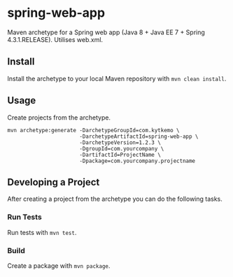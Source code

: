 spring-web-app
==============

Maven archetype for a Spring web app (Java 8 + Java EE 7 + Spring 4.3.1.RELEASE). Utilises web.xml.

## Install

Install the archetype to your local Maven repository with `mvn clean install`.

## Usage

Create projects from the archetype.

    mvn archetype:generate -DarchetypeGroupId=com.kytkemo \
                           -DarchetypeArtifactId=spring-web-app \
                           -DarchetypeVersion=1.2.3 \
                           -DgroupId=com.yourcompany \
                           -DartifactId=ProjectName \
                           -Dpackage=com.yourcompany.projectname

## Developing a Project

After creating a project from the archetype you can do the following tasks.

### Run Tests

Run tests with `mvn test`.

### Build

Create a package with `mvn package`.
